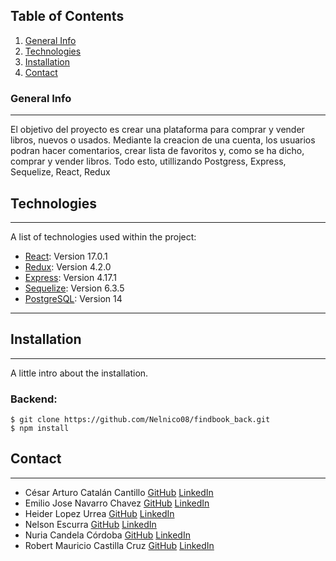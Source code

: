 ## Table of Contents

1. [General Info](#general-info)
2. [Technologies](#technologies)
3. [Installation](#installation)
4. [Contact](#contact)

### General Info

---

<!-- 🚀 Deploy: [VideoGame Library](https://videogames-nelnico08.vercel.app/) -->

El objetivo del proyecto es crear una plataforma para comprar y vender libros, nuevos o usados. Mediante la creacion de una cuenta, los usuarios podran hacer comentarios, crear lista de favoritos y, como se ha dicho, comprar y vender libros. Todo esto, utillizando Postgress, Express, Sequelize, React, Redux

<!-- * Search video game by name
* Enter and get details of a video game.
* Create a video game (if the minimum fields are completed and with a fully controlled form).
* Delete a created video game
* Sort alphabetically
* Filter by: Genre, Best rating, created/API -->

## Technologies

---

A list of technologies used within the project:

- [React](https://es.reactjs.org/): Version 17.0.1
- [Redux](https://es.redux.js.org/): Version 4.2.0
- [Express](https://expressjs.com/es/): Version 4.17.1
- [Sequelize](https://sequelize.org/): Version 6.3.5
- [PostgreSQL](https://www.postgresql.org/): Version 14

---

## Installation

---

A little intro about the installation.

### Backend:

```
$ git clone https://github.com/Nelnico08/findbook_back.git
$ npm install
```

## Contact

---

<ul>
  <li>
    <label>César Arturo Catalán Cantillo</label>
    <a href="#!">GitHub</a>
    <a href="#!">LinkedIn</a>
  </li>
  <li>
    <label>Emilio Jose  Navarro Chavez</label>
    <a href="#!">GitHub</a>
    <a href="https://www.linkedin.com/in/emilio-jose-navarro-chavez/">LinkedIn</a>
  </li>
  <li>
    <label>Heider Lopez Urrea</label>
    <a href="#!">GitHub</a>
    <a href="https://www.linkedin.com/in/heider-lopez-b71a09217/">LinkedIn</a>
  </li>
  <li>
    <label>Nelson Escurra</label>
    <a href="https://github.com/Nelnico08">GitHub</a>
    <a href="https://www.linkedin.com/in/nelson-n-escurra-966a50213/">LinkedIn</a>
  </li>
  <li>
    <label>Nuria Candela Córdoba</label>
    <a href="#!">GitHub</a>
    <a href="https://www.linkedin.com/in/nuria-candela-cordoba-a14135224/">LinkedIn</a>
  </li>
  <li>
    <label>Robert Mauricio Castilla Cruz</label>
    <a href="#!">GitHub</a>
    <a href="https://www.linkedin.com/in/rmauriciocastilla/">LinkedIn</a>
  </li>
</ul>
